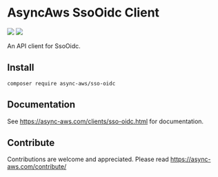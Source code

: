 # AsyncAws SsoOidc Client

![](https://github.com/async-aws/sso-oidc/workflows/Tests/badge.svg?branch=master)
![](https://github.com/async-aws/sso-oidc/workflows/BC%20Check/badge.svg?branch=master)

An API client for SsoOidc.

## Install

```cli
composer require async-aws/sso-oidc
```

## Documentation

See https://async-aws.com/clients/sso-oidc.html for documentation.

## Contribute

Contributions are welcome and appreciated. Please read https://async-aws.com/contribute/
